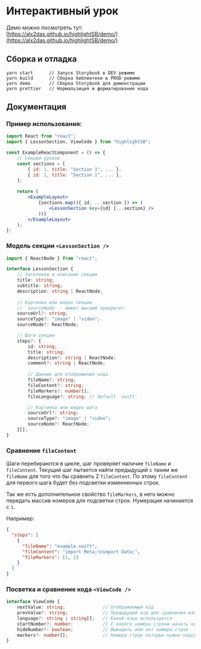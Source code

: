 # Интерактивный урок

Демо можно посмотреть тут: [https://alx2das.github.io/highlightSB/demo/](https://alx2das.github.io/highlightSB/demo/)

## Сборка и отладка

```cli
yarn start      // Запуск Storybook в DEV режиме
yarn build      // Сборка библиотеки в PROD режиме
yarn demo       // Сборка Storybook для демонстрации
yarn prettier   // Нормальзиция и форматирование кода 
```

## Документация

### Пример использования:
```jsx
import React from "react";
import { LessonSection, ViewCode } from "highlightSB";

const ExampleReactComponent = () => {
    // Секции уроков
    const sections = [
        { id: 1, title: "Section 1", ... },
        { id: 1, title: "Section 1", ... },
    ];
    
    return (
        <ExampleLayout>
            {sections.map(({ id, ...section }) => (
                <LessonSection key={id} {...section} />
            ))}
        </ExampleLayout>
    );
};
```

### Модель секции `<LessonSection />`

```typescript
import { ReactNode } from "react";

interface LessonSection {
    // Заголовки и описание секции
    title: string;
    subtitle: string;
    description: string | ReactNode;
    
    // Картинка или видео секции
    // `sourceNode` - имеет высший приоритет
    sourceUrl?: string;
    sourceType?: "image" | "video";
    sourceNode?: ReactNode;

    // Шаги секции
    steps?: {
        id: string;
        title: string;
        description?: string | ReactNode;
        comment?: string | ReactNode;
        
        // Данные для отображения кода
        fileName?: string;
        fileContent?: string;
        fileMarkers?: number[];
        fileLanguage?: string; // default `swift`

        // Картинка или видео шага
        sourceUrl?: string;
        sourceType?: "image" | "video";
        sourceNode?: ReactNode;
    }[];
}
```

### Сравнение `fileContent` 

Шаги перебираются в цикле, шаг проверяет наличие `fileName` и `fileContent`. 
Текущий шаг пытается найти предыдущий с таким же `fileName` для того что бы сравнить 2 `fileContent`.
По этому `fileContent` для первого шага будет без подсветки изменненных строк.

Так же есть дополнительное свойство `fileMarkers`, в него можно передать массив номеров для подсветки строк. 
Нумерация начинается с `1`. 

Например:
```json
{
  "steps": [
    {
      "fileName": "example.swift",
      "fileContent": "import Meta;\nimport Data;",
      "fileMarkers": [1, 2]
    }
  ]
}
```

### Посветка и сравнение кода `<ViewCode />`

```typescript
interface ViewCode {
    nextValue: string;              // Отображаемый код
    prevValue?: string;             // Предыдущий код для сравнения изменений
    language?: string | string[];   // Какой язык используется
    startNumber?: number;           // С какого номера строки начать нумерацию
    hideNumber?: boolean;           // Выводить или нет номера строк
    markers?: number[];             // Номера строк которые нужно подсветить
}
```